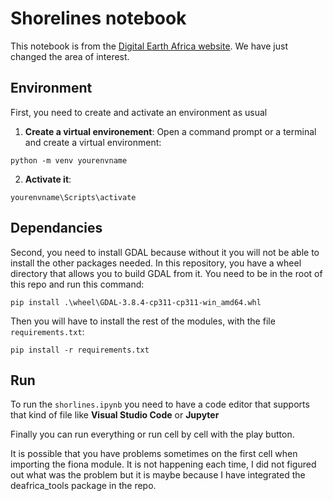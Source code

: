 # Shorelines notebook

This notebook is from the [Digital Earth Africa website](https://docs.digitalearthafrica.org/en/latest/sandbox/notebooks/Datasets/Coastlines.html). We have just changed the area of interest.


## Environment

First, you need to create and activate an environment as usual
1. **Create a virtual environement**:
Open a command prompt or a terminal and create a virtual environment:
```
python -m venv yourenvname
```

2. **Activate it**:
```
yourenvname\Scripts\activate
```

## Dependancies

Second, you need to install GDAL because without it you will not be able to install the other packages needed. In this repository, you have a wheel directory that allows you to build GDAL from it. You need to be in the root of this repo and run this command:
```
pip install .\wheel\GDAL-3.8.4-cp311-cp311-win_amd64.whl
```

Then you will have to install the rest of the modules, with the file `requirements.txt`:

```
pip install -r requirements.txt
```

## Run

To run the `shorlines.ipynb` you need to have a code editor that supports that kind of file like **Visual Studio Code** or **Jupyter**

Finally you can run everything or run cell by cell with the play button.

It is possible that you have problems sometimes on the first cell when importing the fiona module.
It is not happening each time, I did not figured out what was the problem but it is maybe because I have integrated the deafrica_tools package in the repo.
